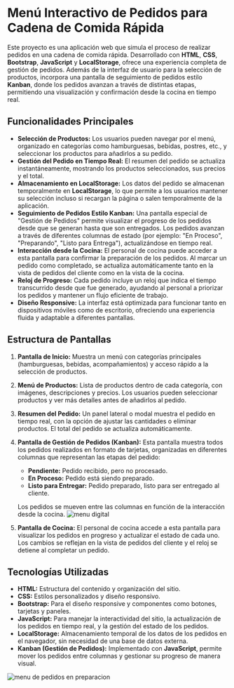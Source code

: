 # Menú Interactivo de Pedidos para Cadena de Comida Rápida

Este proyecto es una aplicación web que simula el proceso de realizar pedidos en una cadena de comida rápida. Desarrollado con **HTML**, **CSS**, **Bootstrap**, **JavaScript** y **LocalStorage**, ofrece una experiencia completa de gestión de pedidos. Además de la interfaz de usuario para la selección de productos, incorpora una pantalla de seguimiento de pedidos estilo **Kanban**, donde los pedidos avanzan a través de distintas etapas, permitiendo una visualización y confirmación desde la cocina en tiempo real.

## Funcionalidades Principales

- **Selección de Productos:** Los usuarios pueden navegar por el menú, organizado en categorías como hamburguesas, bebidas, postres, etc., y seleccionar los productos para añadirlos a su pedido.
- **Gestión del Pedido en Tiempo Real:** El resumen del pedido se actualiza instantáneamente, mostrando los productos seleccionados, sus precios y el total.
- **Almacenamiento en LocalStorage:** Los datos del pedido se almacenan temporalmente en **LocalStorage**, lo que permite a los usuarios mantener su selección incluso si recargan la página o salen temporalmente de la aplicación.
- **Seguimiento de Pedidos Estilo Kanban:** Una pantalla especial de "Gestión de Pedidos" permite visualizar el progreso de los pedidos desde que se generan hasta que son entregados. Los pedidos avanzan a través de diferentes columnas de estado (por ejemplo: "En Proceso", "Preparando", "Listo para Entrega"), actualizándose en tiempo real.
- **Interacción desde la Cocina:** El personal de cocina puede acceder a esta pantalla para confirmar la preparación de los pedidos. Al marcar un pedido como completado, se actualiza automáticamente tanto en la vista de pedidos del cliente como en la vista de la cocina.
- **Reloj de Progreso:** Cada pedido incluye un reloj que indica el tiempo transcurrido desde que fue generado, ayudando al personal a priorizar los pedidos y mantener un flujo eficiente de trabajo.
- **Diseño Responsive:** La interfaz está optimizada para funcionar tanto en dispositivos móviles como de escritorio, ofreciendo una experiencia fluida y adaptable a diferentes pantallas.

## Estructura de Pantallas

1. **Pantalla de Inicio:** Muestra un menú con categorías principales (hamburguesas, bebidas, acompañamientos) y acceso rápido a la selección de productos.

2. **Menú de Productos:** Lista de productos dentro de cada categoría, con imágenes, descripciones y precios. Los usuarios pueden seleccionar productos y ver más detalles antes de añadirlos al pedido.

3. **Resumen del Pedido:** Un panel lateral o modal muestra el pedido en tiempo real, con la opción de ajustar las cantidades o eliminar productos. El total del pedido se actualiza automáticamente.

4. **Pantalla de Gestión de Pedidos (Kanban):** Esta pantalla muestra todos los pedidos realizados en formato de tarjetas, organizadas en diferentes columnas que representan las etapas del pedido:
   - **Pendiente:** Pedido recibido, pero no procesado.
   - **En Proceso:** Pedido está siendo preparado.
   - **Listo para Entregar:** Pedido preparado, listo para ser entregado al cliente.
   
   Los pedidos se mueven entre las columnas en función de la interacción desde la cocina.
![menu digital](https://github.com/user-attachments/assets/c80a7c9f-b4b5-46f4-96ca-ae89df31d02c)

5. **Pantalla de Cocina:** El personal de cocina accede a esta pantalla para visualizar los pedidos en progreso y actualizar el estado de cada uno. Los cambios se reflejan en la vista de pedidos del cliente y el reloj se detiene al completar un pedido.

## Tecnologías Utilizadas

- **HTML:** Estructura del contenido y organización del sitio.
- **CSS:** Estilos personalizados y diseño responsivo.
- **Bootstrap:** Para el diseño responsive y componentes como botones, tarjetas y paneles.
- **JavaScript:** Para manejar la interactividad del sitio, la actualización de los pedidos en tiempo real, y la gestión del estado de los pedidos.
- **LocalStorage:** Almacenamiento temporal de los datos de los pedidos en el navegador, sin necesidad de una base de datos externa.
- **Kanban (Gestión de Pedidos):** Implementado con **JavaScript**, permite mover los pedidos entre columnas y gestionar su progreso de manera visual.

![menu de pedidos  en preparacion](https://github.com/user-attachments/assets/da1d46b4-0c15-4ec7-8dda-92302575daeb)



